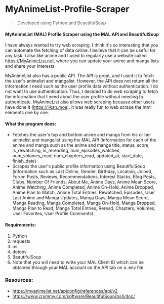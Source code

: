 # MyAnimeList-Profile-Scraper

> Developed using Python and BeautifulSoup

#### MyAnimeList (MAL) Profile Scraper using the MAL API and BeautifulSoup

I have always wanted to try web scraping. I think it's so interesting that you can automate the fetching of data online. I believe that it can be useful for any task. I also like anime and I used to regularly use a website called https://MyAnimeList.net, where you can update your anime and manga lists and share your interests.

MyAnimeList also has a public API. The API is great, and I used it to fetch the user's animelist and mangalist. However, the API does not return all the information I need such as the user profile data without authentication. I do not want to use authentication. Thus, I decided to do web scraping to fetch the information that I need about the user profile without needing to authenticate. MyAnimeList also allows web scraping because other users have done it (https://jikan.moe). It was really fun to web scrape the html elements one by one.

#### What the program does:

- Fetches the user's top and bottom anime and manga from his or her animelist and mangalist using the MAL API (information for each of the anime and manga such as the anime and manga title, status, score, is_rewatching, is_rereading, num_episodes_watched, num_volumes_read, num_chapters_read, updated_at, start_date, finish_date)
- Scrapes the user's public profile information using BeautifulSoup (information such as Last Online, Gender, Birthday, Location, Joined, Forum Posts, Reviews, Recommendations, Interest Stacks, Blog
  Posts, Clubs, Number Of Friends, About Me, Anime Days, Anime Mean Score, Anime Watching, Anime Completed, Anime On-Hold, Anime Dropped, Anime Plan to Watch, Anime Total Entries, Rewatched, Episodes, User Last Anime and Manga Updates, Manga Days, Manga Mean Score, Manga Reading, Manga Completed, Manga On-Hold, Manga Dropped, Manga Plan to Read, Manga Total Entries, Reread, Chapters, Volumes, User Favorites, User Profile Comments)

#### Requirements:

1. Python
2. requests
3. os
4. dotenv
5. BeautifulSoup
6. Note that you will need to write your MAL Client ID which can be obtained through your MAL account on the API tab on a .env file

### Resources:

- https://myanimelist.net/apiconfig/references/api/v2
- https://www.crummy.com/software/BeautifulSoup/bs4/doc/
